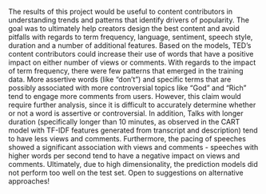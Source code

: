 The results of this project would be useful to content contributors in understanding trends and patterns that identify drivers of popularity. The goal was to ultimately help creators design the best content and avoid pitfalls with regards to term frequency, language, sentiment, speech style, duration and a number of additional features. Based on the models, TED’s content contributors could increase their use of words that have a positive impact on either number of views or comments. With regards to the impact of term frequency, there were few patterns that emerged in the training data. More assertive words (like “don’t”) and specific terms that are possibly associated with more controversial topics like “God” and “Rich” tend to engage more comments from users. However, this claim would require further analysis, since it is difficult to accurately determine whether or not a word is assertive or controversial. In addition, Talks with longer duration (specifically longer than 10 minutes, as observed in the CART model with TF-IDF features generated from transcript and description) tend to have less views and comments. Furthermore, the pacing of speeches showed a significant association with views and comments - speeches with higher words per second tend to have a negative impact on views and comments. Ultimately, due to high dimensionality, the prediction models did not perform too well on the test set. Open to suggestions on alternative approaches! 
 
